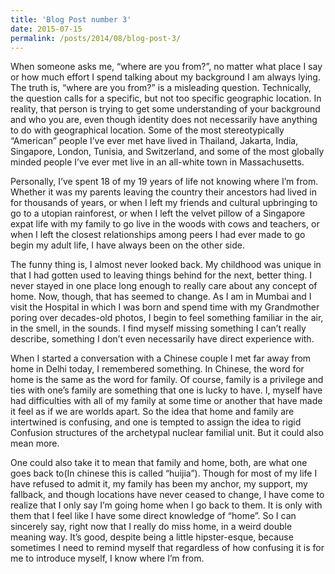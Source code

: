 ```yaml
---
title: 'Blog Post number 3'
date: 2015-07-15
permalink: /posts/2014/08/blog-post-3/
---
```

When someone asks me, “where are you from?”, no matter what place I say or how much effort I spend talking about my background I am always lying. The truth is, “where are you from?” is a misleading question. Technically, the question calls for a specific, but not too specific geographic location. In reality, that person is trying to get some understanding of your background and who you are, even though identity does not necessarily have anything to do with geographical location. Some of the
most stereotypically “American” people I’ve ever met have lived in Thailand, Jakarta, India, Singapore, London, Tunisia, and Switzerland, and some of the most globally minded people I’ve ever met live in an all-white town in Massachusetts.

Personally, I’ve spent 18 of my 19 years of life not knowing where I’m from. Whether it was my parents leaving the country their ancestors had lived in for thousands of years, or when I left my friends and cultural upbringing to go to a utopian rainforest, or when I left the velvet pillow of a Singapore expat life with my family to go live in the woods with cows and teachers, or when I left the closest relationships among peers I had ever made to go begin my adult life, I have
always been on the other side.

The funny thing is, I almost never looked back. My childhood was unique in that I had gotten used to leaving things behind for the next, better thing. I never stayed in one place long enough to really care about any concept of home. Now, though, that has seemed to change. As I am in Mumbai and I visit the Hospital in which I was born and spend time with my Grandmother poring over decades-old photos, I begin to feel something familiar in the air, in the smell, in the sounds. I find myself
missing something I can’t really describe, something I don’t even necessarily have direct experience with.

When I started a conversation with a Chinese couple I met far away from home in Delhi today, I remembered something. In Chinese, the word for home is the same as the word for family. Of course, family is a privilege and ties with one’s family are something that one is lucky to have. I, myself have had difficulties with all of my family at some time or another that have made it feel as if we are worlds apart. So the idea that home and family are intertwined is confusing, and one is tempted
to assign the idea to rigid Confusion structures of the archetypal nuclear familial unit. But it could also mean more.

One could also take it to mean that family and home, both, are what one goes back to(In chinese this is called “huijia”). Though for most of my life I have refused to admit it, my family has been my anchor, my support, my fallback, and though locations have never ceased to change, I have come to realize that I only say I’m going home when I go back to them. It is only with them that I feel like I have some direct knowledge of “home”. So I can sincerely say, right now that I really do
miss home, in a weird double meaning way. It’s good, despite being a little hipster-esque, because sometimes I need to remind myself that regardless of how confusing it is for me to introduce myself, I know where I’m from.
